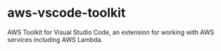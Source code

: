 # aws-vscode-toolkit
AWS Toolkit for Visual Studio Code, an extension for working with AWS services including AWS Lambda.
